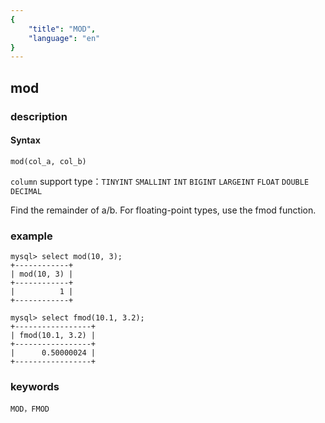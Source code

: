 ```yaml
---
{
    "title": "MOD",
    "language": "en"
}
---
```


<!-- 
Licensed to the Apache Software Foundation (ASF) under one
or more contributor license agreements.  See the NOTICE file
distributed with this work for additional information
regarding copyright ownership.  The ASF licenses this file
to you under the Apache License, Version 2.0 (the
"License"); you may not use this file except in compliance
with the License.  You may obtain a copy of the License at
  http://www.apache.org/licenses/LICENSE-2.0
Unless required by applicable law or agreed to in writing,
software distributed under the License is distributed on an
"AS IS" BASIS, WITHOUT WARRANTIES OR CONDITIONS OF ANY
KIND, either express or implied.  See the License for the
specific language governing permissions and limitations
under the License.
-->

## mod

### description
#### Syntax

`mod(col_a, col_b)`  

`column` support type：`TINYINT` `SMALLINT` `INT` `BIGINT` `LARGEINT` `FLOAT` `DOUBLE` `DECIMAL`

Find the remainder of a/b. For floating-point types, use the fmod function.

### example

```
mysql> select mod(10, 3);
+------------+
| mod(10, 3) |
+------------+
|          1 |
+------------+

mysql> select fmod(10.1, 3.2);
+-----------------+
| fmod(10.1, 3.2) |
+-----------------+
|      0.50000024 |
+-----------------+
```

### keywords
	MOD，FMOD
